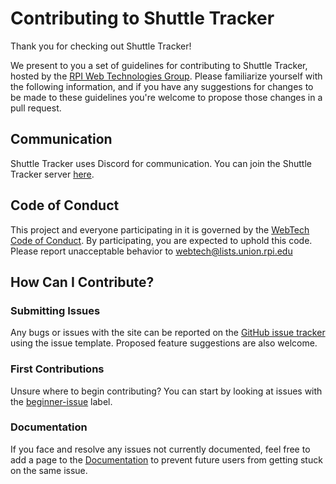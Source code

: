 # Contributing to Shuttle Tracker

Thank you for checking out Shuttle Tracker!

We present to you a set of guidelines for contributing to Shuttle Tracker, hosted by the [RPI Web Technologies Group](https://github.com/wtg).  Please familiarize yourself with the following information, and if you have any suggestions for changes to be made to these guidelines you're welcome to propose those changes in a pull request.

## Communication

Shuttle Tracker uses Discord for communication. You can join the Shuttle Tracker server [here](https://discord.gg/fwsgDEmg78).

## Code of Conduct

This project and everyone participating in it is governed by the [WebTech Code of Conduct](https://github.com/wtg/shuttletracker/wiki/Code-of-Conduct). By participating, you are expected to uphold this code. Please report unacceptable behavior to webtech@lists.union.rpi.edu

## How Can I Contribute?

### Submitting Issues

Any bugs or issues with the site can be reported on the [GitHub issue tracker](https://github.com/wtg/shuttletracker/issues) using the issue template. Proposed feature suggestions are also welcome.

### First Contributions

Unsure where to begin contributing? You can start by looking at issues with the [beginner-issue](https://github.com/wtg/shuttletracker/issues?q=is%3Aissue+is%3Aopen+label%3Abeginner-issue) label.

### Documentation

If you face and resolve any issues not currently documented, feel free to add a page to the [Documentation](https://github.com/wtg/shuttletracker/wiki) to prevent future users from getting stuck on the same issue.
